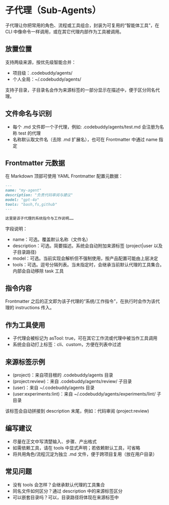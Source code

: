 # 子代理（Sub-Agents）

子代理让你把常用的角色、流程或工具组合，封装为可复用的“智能体工具”，在 CLI 中像命令一样调用，或在其它代理内部作为工具被调用。

## 放置位置

支持两级来源，按优先级智能合并：
- 项目级：.codebuddy/agents/
- 个人全局：~/.codebuddy/agents/

支持子目录，子目录名会作为来源标签的一部分显示在描述中，便于区分同名代理。

## 文件命名与识别

- 每个 .md 文件即一个子代理，例如: .codebuddy/agents/test.md 会注册为名称 test 的代理
- 名称默认取文件名（去除 .md 扩展名），也可在 Frontmatter 中通过 name 指定

## Frontmatter 元数据

在 Markdown 顶部可使用 YAML Frontmatter 配置元数据：

```markdown
---
name: "my-agent"
description: "负责代码审阅与建议"
model: "gpt-4o"
tools: "bash,fs,github"
---

这里是该子代理的系统指令与工作说明……
```

字段说明：
- name：可选。覆盖默认名称（文件名）
- description：可选。简要描述。系统会自动附加来源标签 (project|user 以及子目录路径)
- model：可选。当前实现会解析但不强制使用，按产品配置可能由上层决定
- tools：可选。逗号分隔列表。当未指定时，会继承当前默认代理的工具集合。内部会自动移除 task 工具

## 指令内容

Frontmatter 之后的正文即为该子代理的“系统/工作指令”，在执行时会作为该代理的 instructions 传入。

## 作为工具使用

- 子代理会被标记为 asTool: true，可在其它工作流或代理中被当作工具调用
- 系统会自动打上标签：cli、custom，方便在列表中过滤

## 来源标签示例

- (project)：来自项目根的 .codebuddy/agents 目录
- (project:review)：来自 .codebuddy/agents/review/ 子目录
- (user)：来自 ~/.codebuddy/agents 目录
- (user:experiments:lint)：来自 ~/.codebuddy/agents/experiments/lint/ 子目录

该标签会自动拼接到 description 末尾，例如：代码审阅 (project:review)

## 编写建议

- 尽量在正文中写清楚输入、步骤、产出格式
- 如需依赖工具，请在 tools 中显式声明；若依赖默认工具，可省略
- 将共用角色/流程沉淀为独立 .md 文件，便于跨项目复用（放在用户目录）

## 常见问题

- 没有 tools 会怎样？会继承默认代理的工具集合
- 同名文件如何区分？通过 description 中的来源标签区分
- 可以嵌套目录吗？可以，目录路径将体现在来源标签中
